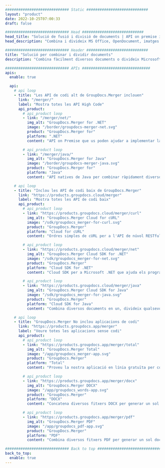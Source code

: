 ```yaml
---
############################# Static ############################
layout: "product"
date: 2022-10-25T07:00:33
draft: false

############################# Head ############################
head_title: "Solució de fusió i divisió de documents | API on premise i aplicació gratuïta"
head_description: "Combina i divideix MS Office, OpenDocument, imatges PDF i altres formats de fitxer mitjançant la solució local o utilitza l'aplicació de fusió i divisió de documents en línia."

############################# Header ############################
title: "Solució per combinar i dividir documents"
description: "Combina fàcilment diversos documents o divideix Microsoft Office, OpenOffice, PDF i altres documents en pàgines."

############################# APIs ###############################
apis:
  enable: true

  api:
    # api loop
    - title: "Les API de codi alt de GroupDocs.Merger inclouen"
      link: "/merger/"
      label: "Mostra totes les API High Code"
      api_product:
        # api_product loop
        - link: "/merger/net/"
          img_alt: "GroupDocs.Merger for .NET"
          image: "/border/groupdocs-merger-net.svg"
          product: "GroupDocs.Merger for"
          platform: ".NET"
          content: "API on Premise que us poden ajudar a implementar la funció de divisió i fusió ràpida per a diversos documents a les vostres aplicacions basades en .NET."

        # api_product loop
        - link: "/merger/java/"
          img_alt: "GroupDocs.Merger for Java"
          image: "/border/groupdocs-merger-java.svg"
          product: "GroupDocs.Merger for"
          platform: "Java"
          content: "API natives de Java per combinar ràpidament diversos documents o dividir qualsevol document en pàgines dins de les vostres aplicacions basades en Java."

    # api loop
    - title: "Inclou les API de codi baix de GroupDocs.Merger"
      link: "https://products.groupdocs.cloud/merger"
      label: "Mostra totes les API de codi baix"
      api_product:
        # api_product loop
        - link: "https://products.groupdocs.cloud/merger/curl"
          img_alt: "GroupDocs.Merger Cloud for cURL"
          image: "/sdk/groupdocs_merger-for-curl.svg"
          product: "GroupDocs.Merger"
          platform: "Cloud for cURL"
          content: "Ordres simples de cURL per a l'API de núvol RESTful document merger per combinar i dividir documents en l'ampli ventall de formats de documents populars admesos."

        # api_product loop
        - link: "https://products.groupdocs.cloud/merger/net"
          img_alt: "GroupDocs.Merger Cloud SDK for .NET"
          image: "/sdk/groupdocs_merger-for-net.svg"
          product: "GroupDocs.Merger"
          platform: "Cloud SDK for .NET"
          content: "Cloud SDK per a Microsoft .NET que ajuda els programadors a implementar la funció de fusió i divisió ràpida per a diversos documents amb les seves aplicacions basades en .NET."

        # api_product loop
        - link: "https://products.groupdocs.cloud/merger/java"
          img_alt: "GroupDocs.Merger Cloud SDK for Java"
          image: "/sdk/groupdocs_merger-for-java.svg"
          product: "GroupDocs.Merger"
          platform: "Cloud SDK for Java"
          content: "Combina diversos documents en un, divideix qualsevol document en diversos, reordena, substitueix o canvia l'orientació de la pàgina a les teves aplicacions Java."

    # api loop
    - title: "GroupDocs.Merger No inclou aplicacions de codi"
      link: "https://products.groupdocs.app/merger"
      label: "Veure totes les aplicacions sense codi"
      api_product:
        # api_product loop
        - link: "https://products.groupdocs.app/merger/total"
          img_alt: "GroupDocs.Merger Total"
          image: "/app/groupdocs_merger-app.svg"
          product: "GroupDocs.Merger"
          platform: "Total"
          content: "Proveu la nostra aplicació en línia gratuïta per concatenar més de 30 tipus de fitxers sense sortir del vostre navegador web preferit."

        # api_product loop
        - link: "https://products.groupdocs.app/merger/docx"
          img_alt: "GroupDocs.Merger DOCX"
          image: "/app/groupdocs_words-app.svg"
          product: "GroupDocs.Merger"
          platform: "DOCX"
          content: "Concatena diversos fitxers DOCX per generar un sol document."

        # api_product loop
        - link: "https://products.groupdocs.app/merger/pdf"
          img_alt: "GroupDocs.Merger PDF"
          image: "/app/groupdocs_pdf-app.svg"
          product: "GroupDocs.Merger"
          platform: "PDF"
          content: "Combina diversos fitxers PDF per generar un sol document directament des del navegador web."

############################# Back to top ###############################
back_to_top:
  enable: true
---
```

